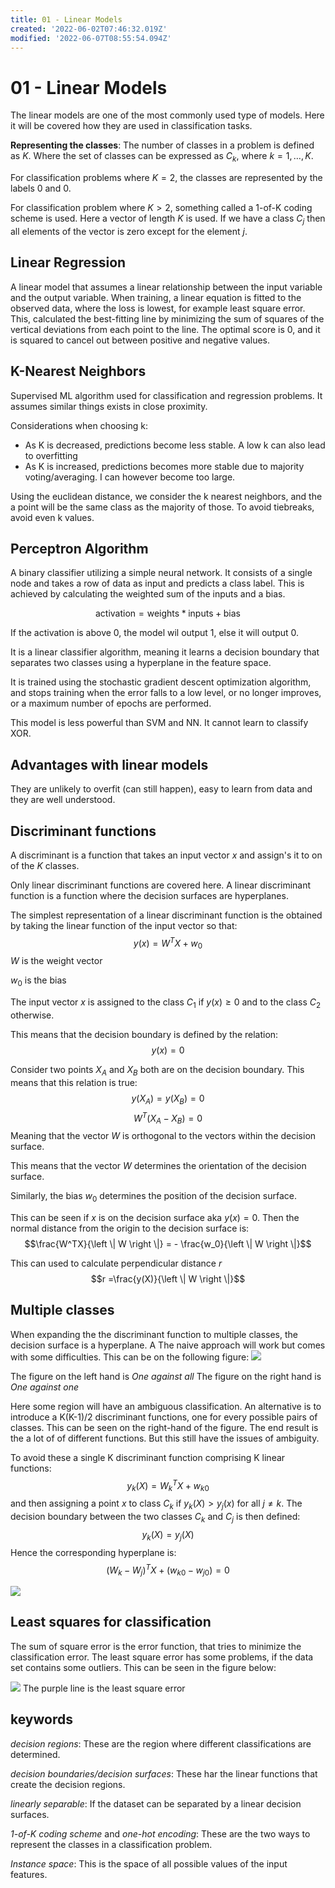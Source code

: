 ```yaml
---
title: 01 - Linear Models
created: '2022-06-02T07:46:32.019Z'
modified: '2022-06-07T08:55:54.094Z'
---
```


# 01 - Linear Models

The linear models are one of the most commonly used type of models.
Here it will be covered how they are used in classification tasks.

**Representing the classes**: 
The number of classes in a problem is defined as $K$. Where the set of classes can be expressed as $C_k$, where $k=1,\dots,K$.

For classification problems where $K=2$, the classes are represented by the labels $0$ and $0$.

For classification problem where $K>2$, something called a 1-of-K coding scheme is used. Here a vector of length $K$ is used. If we have a class $C_j$ then all elements of the vector is zero except for the element $j$.

## Linear Regression

A linear model that assumes a linear relationship between the input variable and the output variable. When training, a linear equation is fitted to the observed data, where the loss is lowest, for example least square error. This, calculated the best-fitting line by minimizing the sum of squares of the vertical deviations from each point to the line. The optimal score is 0, and it is squared to cancel out between positive and negative values.

## K-Nearest Neighbors

Supervised ML algorithm used for classification and regression problems. It assumes similar things exists in close proximity.

Considerations when choosing k:
- As K is decreased, predictions become less stable. A low k can also lead to overfitting
- As K is increased, predictions becomes more stable due to majority voting/averaging. I can however become too large.

Using the euclidean distance, we consider the k nearest neighbors, and the a point will be the same class as the majority of those. To avoid tiebreaks, avoid even k values.

## Perceptron Algorithm

A binary classifier utilizing a simple neural network. It consists of a single node and takes a row of data as input and predicts a class label. This is achieved by calculating the weighted sum of the inputs and a bias.

$$\text{activation} = \text{weights} * \text{inputs} + \text{bias}$$

If the activation is above 0, the model wil output 1, else it will output 0.

It is a linear classifier algorithm, meaning it learns a decision boundary that separates two classes using a hyperplane in the feature space.

It is trained using the stochastic gradient descent optimization algorithm, and stops training when the error falls to a low level, or no longer improves, or a maximum number of epochs are performed.

This model is less powerful than SVM and NN. It cannot learn to classify XOR.

## Advantages with linear models
They are unlikely to overfit (can still happen), easy to learn from data and they are well understood.

## Discriminant functions
A discriminant is a function that takes an input vector $x$ and assign's it to on of the $K$ classes. 

Only linear discriminant functions are covered here.
A linear discriminant function is a function where the decision surfaces are hyperplanes.

The simplest representation of a linear discriminant function is the obtained by taking the linear function of the input vector so that:
$$y(x)=W^TX+w_0$$
$W$ is the weight vector

$w_0$ is the bias

The input vector $x$ is assigned to the class $C_1$ if $y(x)\geq 0$ and to the class $C_2$ otherwise.

This means that the decision boundary is defined by the relation:
$$y(x)=0$$

Consider two points $X_A$ and $X_B$ both are on the decision boundary.
This means that this relation is true:
$$y(X_A)=y(X_B)=0$$
$$W^T(X_A-X_B)=0$$
Meaning that the vector $W$ is orthogonal to the vectors within the decision surface.

This means that the vector $W$ determines the orientation of the decision surface.

Similarly, the bias $w_0$ determines the position of the decision surface.

This can be seen if $x$ is on the decision surface aka $y(x)=0$.
Then the normal distance from the origin to the decision surface is:
$$\frac{W^TX}{\left \| W \right \|} = - \frac{w_0}{\left \| W \right \|}$$

This can used to calculate perpendicular distance $r$
$$r =\frac{y(X)}{\left \| W \right \|}$$

## Multiple classes
When expanding the the discriminant function to multiple classes, the decision surface is a hyperplane. A The naive approach will work but comes with some difficulties. This can be on the following figure:
![](@attachment/stufflin.png)

The figure on the left hand is *One against all*
The figure on the right hand is *One against one*

Here some region will have an ambiguous classification.
An alternative is to introduce a K(K-1)/2 discriminant functions, one for every possible pairs of classes. This can be seen on the right-hand of the figure. The end result is the  a lot of of different functions.
But this still have the issues of ambiguity.

To avoid these a single K discriminant function comprising K linear functions:
$$y_k(X) = W_{k}^{T}X+w_{k0}$$
and then assigning a point $x$ to class $C_k$ if $y_k(X) > y_j(x)$ for all $j\neq k$. The decision boundary between the two classes $C_k$ and $C_j$ is then defined:
$$y_k(X) = y_j(X)$$
Hence the corresponding hyperplane is:
$$(W_k-W_j)^TX+(w_{k0}-{w_{j0}})=0$$

![](@attachment/stuffmul.png)

## Least squares for classification
The sum of square error is the error function, that tries to minimize the classification error.
The least square error has some problems, if the data set contains some outliers.
This can be seen in the figure below:

![](@attachment/stufflsq.png)
The purple line is the least square error

## keywords

*decision regions*: These are the region where different classifications are determined.

*decision boundaries/decision surfaces*: These har the linear functions that create the decision regions.

*linearly separable*: If the dataset can be separated by a linear decision surfaces.

*1-of-K coding scheme* and *one-hot encoding*: These are the two ways to represent the classes in a classification problem.

*Instance space*: This is the space of all possible values of the input features.

